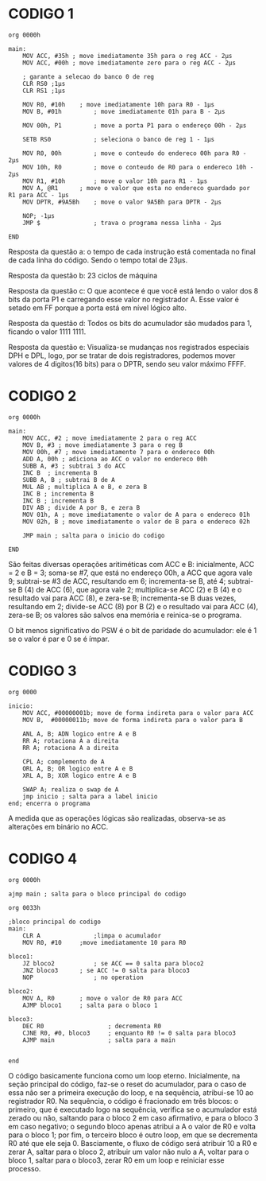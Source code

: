 # CODIGO 1

```
org 0000h

main:
	MOV ACC, #35h ; move imediatamente 35h para o reg ACC - 2µs
	MOV ACC, #00h ; move imediatamente zero para o reg ACC - 2µs
	
	; garante a selecao do banco 0 de reg
	CLR RS0 ;1µs
	CLR RS1 ;1µs
	
	MOV R0, #10h 	; move imediatamente 10h para R0 - 1µs
	MOV B, #01h 		; move imediatamente 01h para B - 2µs
 	
	MOV 00h, P1 		; move a porta P1 para o endereço 00h - 2µs
	
	SETB RS0 			; seleciona o banco de reg 1 - 1µs
	
	MOV R0, 00h 		; move o conteudo do endereco 00h para R0 - 2µs
	MOV 10h, R0 		; move o conteudo de R0 para o endereco 10h - 2µs
	MOV R1, #10h		; move o valor 10h para R1 - 1µs
	MOV A, @R1   	; move o valor que esta no endereco guardado por R1 para ACC - 1µs
	MOV DPTR, #9A5Bh	; move o valor 9A5Bh para DPTR - 2µs
	
	NOP; -1µs
  	JMP $ 				; trava o programa nessa linha - 2µs

END
```
Resposta da questão a: o tempo de cada instrução está comentada no final de cada linha do código. Sendo o tempo total de 23µs.

Resposta da questão b: 23 ciclos de máquina

Resposta da questão c: O que acontece é que você está lendo o valor dos 8 bits da porta P1 e carregando esse valor no registrador A. Esse valor é setado em FF porque a porta está em nível lógico alto.

Resposta da questão d: Todos os bits do acumulador são mudados para 1, ficando o valor 1111 1111.

Resposta da questão e: Visualiza-se mudanças nos registrados especiais DPH e DPL, logo, por se tratar de dois registradores, podemos mover valores de 4 digitos(16 bits) para o DPTR, sendo seu valor máximo FFFF.

# CODIGO 2

```
org 0000h

main:
	MOV ACC, #2 ; move imediatamente 2 para o reg ACC
	MOV B, #3 ; move imediatamente 3 para o reg B
	MOV 00h, #7 ; move imediatamente 7 para o endereco 00h
	ADD A, 00h ; adiciona ao ACC o valor no endereco 00h
	SUBB A, #3 ; subtrai 3 do ACC
	INC B  ; incrementa B
	SUBB A, B ; subtrai B de A
	MUL AB ; multiplica A e B, e zera B
	INC B ; incrementa B
	INC B ; incrementa B
	DIV AB ; divide A por B, e zera B
	MOV 01h, A ; move imediatamente o valor de A para o endereco 01h
	MOV 02h, B ; move imediatamente o valor de B para o endereco 02h

	JMP main ; salta para o inicio do codigo

END
```
São feitas diversas operações aritiméticas com ACC e B: inicialmente, ACC = 2 e B = 3; soma-se #7, que está no endereço 00h, a ACC que agora vale 9; subtrai-se #3 de ACC, resultando em 6; incrementa-se B, até 4; subtrai-se B (4) de ACC (6), que agora vale 2; multiplica-se ACC (2) e B (4) e o resultado vai para ACC (8), e zera-se B; incrementa-se B duas vezes, resultando em 2; divide-se ACC (8) por B (2) e o resultado vai para ACC (4), zera-se B; os valores são salvos ena memória e reinica-se o programa.

O bit menos significativo do PSW é o bit de paridade do acumulador: ele é 1 se o valor é par e 0 se é ímpar.

# CODIGO 3

```
org 0000

inicio:
	MOV ACC, #00000001b; move de forma indireta para o valor para ACC
	MOV B,	#00000011b; move de forma indireta para o valor para B

	ANL A, B; ADN logico entre A e B
	RR A; rotaciona A a direita
	RR A; rotaciona A a direita

	CPL A; complemento de A
	ORL A, B; OR logico entre A e B
	XRL A, B; XOR logico entre A e B

	SWAP A; realiza o swap de A
	jmp inicio ; salta para a label inicio
end; encerra o programa
```
A medida que as operações lógicas são realizadas, observa-se as alterações em binário no ACC.


# CODIGO 4

```
org 0000h

ajmp main ; salta para o bloco principal do codigo

org 0033h

;bloco principal do codigo
main:
	CLR A 				;limpa o acumulador
	MOV R0, #10		;move imediatamente 10 para R0
	
bloco1:
	JZ bloco2			; se ACC == 0 salta para bloco2
	JNZ bloco3		; se ACC != 0 salta para bloco3
	NOP					; no operation

bloco2:
	MOV A, R0 		; move o valor de R0 para ACC
	AJMP bloco1 	; salta para o bloco 1

bloco3:
	DEC R0                  ; decrementa R0
	CJNE R0, #0, bloco3     ; enquanto R0 != 0 salta para bloco3
	AJMP main               ; salta para a main 
	 

end
```
O código basicamente funciona como um loop eterno. Inicialmente, na seção principal do código, faz-se o reset do acumulador, para o caso de essa não ser a primeira execução do loop, e na sequência, atribui-se 10 ao registrador R0. Na sequência, o código é fracionado em três blocos: o primeiro, que é executado logo na sequência, verifica se o acumulador está zerado ou não, saltando para o bloco 2 em caso afirmativo, e para o bloco 3 em caso negativo; o segundo bloco apenas atribui a A o valor de R0 e volta para o bloco 1; por fim, o terceiro bloco é outro loop, em que se decrementa R0 até que ele seja 0. Basciamente, o fluxo de código será atribuir 10 a R0 e zerar A, saltar para o bloco 2, atribuir um valor não nulo a A, voltar para o bloco 1, saltar para o bloco3, zerar R0 em um loop e reiniciar esse processo.
